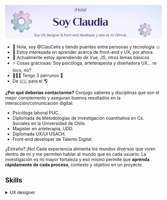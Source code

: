 ![banner](banner_gears.png)

- 👋 Hola, soy @ClauCelis y tiendo puentes entre personas y tecnología ☺️
-  👀 Estoy interesada en aprender acerca de front-end y UX, por ahora.
- 🌱 Actualmente estoy aprendiendo de Vue, JS, otros temas básicos
- ⚡ Cosas graciosas: Soy psicóloga, arteterapeuta y diseñadora UX... re loco, no?
- 🐶🐶🐶 Tengo 3 perrunos 💜
- De 🇨🇱 para el 🌎

**¿Por qué deberías contactarme?**
Conjugo saberes y disciplinas que son el mejor complemento y aseguran buenos resultados en la interacción/comunicación digital:

- Psicóloga laboral PUC.
- Diplomada de Metodologías de investigación cuantitativa en Cs. Sociales en la Universidad de Chile.
- Magister en arteterapia, UDD.
- Diplomada UX/UI USACH.
- Front-end developer de Talento Digital. 

¿Extraño? ¡No! Cada experiencia alimenta los mundos diversos que viven dentro de mí y me permiten hablar al mundo que es cada usuario.
La investigación es mi mayor fortaleza y eso mismo permite que **aprenda rápidamente de cada proceso**, contexto y objetivo en un proyecto.

## Skills
<details>
<summary>UX designer</summary>
  ![FIGMA](https://img.shields.io/badge/figma-9C55F7?style=for-the-badge&logo=figma&logoColor=white)
  ![MIRO](https://img.shields.io/badge/miro-FFDD33?style=for-the-badge&logo=miro&logoColor=white)
  ![Trello](https://img.shields.io/badge/Trello-0052CC?style=for-the-badge&logo=trello&logoColor=white)
</details>

